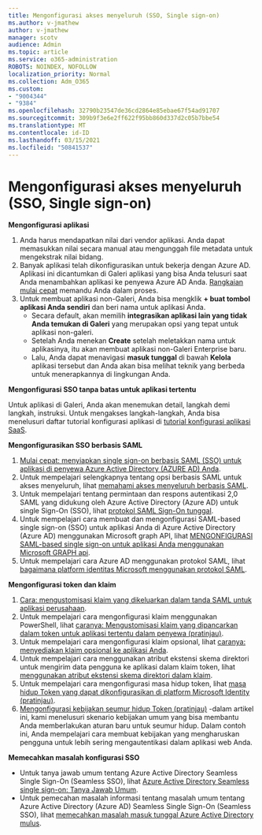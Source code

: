 ```yaml
---
title: Mengonfigurasi akses menyeluruh (SSO, Single sign-on)
ms.author: v-jmathew
author: v-jmathew
manager: scotv
audience: Admin
ms.topic: article
ms.service: o365-administration
ROBOTS: NOINDEX, NOFOLLOW
localization_priority: Normal
ms.collection: Adm_O365
ms.custom:
- "9004344"
- "9384"
ms.openlocfilehash: 32790b23547de36cd2864e85ebae67f54ad91707
ms.sourcegitcommit: 309b9f3e6e2ff622f95bb860d337d2c05b7bbe54
ms.translationtype: MT
ms.contentlocale: id-ID
ms.lasthandoff: 03/15/2021
ms.locfileid: "50841537"
---
```

# <a name="configure-seamless-single-sign-on-sso"></a>Mengonfigurasi akses menyeluruh (SSO, Single sign-on)

**Mengonfigurasi aplikasi**

1. Anda harus mendapatkan nilai dari vendor aplikasi. Anda dapat memasukkan nilai secara manual atau mengunggah file metadata untuk mengekstrak nilai bidang.
2. Banyak aplikasi telah dikonfigurasikan untuk bekerja dengan Azure AD. Aplikasi ini dicantumkan di Galeri aplikasi yang bisa Anda telusuri saat Anda menambahkan aplikasi ke penyewa Azure AD Anda. [Rangkaian mulai cepat](https://docs.microsoft.com/azure/active-directory/manage-apps/add-application-portal-configure) memandu Anda dalam proses.
3. Untuk membuat aplikasi non-Galeri, Anda bisa mengklik **+ buat tombol aplikasi Anda sendiri** dan beri nama untuk aplikasi Anda.
    - Secara default, akan memilih **integrasikan aplikasi lain yang tidak Anda temukan di Galeri** yang merupakan opsi yang tepat untuk aplikasi non-galeri.
    - Setelah Anda menekan **Create** setelah meletakkan nama untuk aplikasinya, itu akan membuat aplikasi non-Galeri Enterprise baru.
    - Lalu, Anda dapat menavigasi **masuk tunggal** di bawah **Kelola** aplikasi tersebut dan Anda akan bisa melihat teknik yang berbeda untuk menerapkannya di lingkungan Anda.

**Mengonfigurasi SSO tanpa batas untuk aplikasi tertentu**

Untuk aplikasi di Galeri, Anda akan menemukan detail, langkah demi langkah, instruksi. Untuk mengakses langkah-langkah, Anda bisa menelusuri daftar tutorial konfigurasi aplikasi di [tutorial konfigurasi aplikasi SaaS](https://docs.microsoft.com/azure/active-directory/saas-apps/tutorial-list).

**Mengonfigurasikan SSO berbasis SAML**

1. [Mulai cepat: menyiapkan single sign-on berbasis SAML (SSO) untuk aplikasi di penyewa Azure Active Directory (AZURE AD) Anda](https://docs.microsoft.com/azure/active-directory/manage-apps/add-application-portal-setup-sso).
2. Untuk mempelajari selengkapnya tentang opsi berbasis SAML untuk akses menyeluruh, lihat [memahami akses menyeluruh berbasis SAML](https://docs.microsoft.com/azure/active-directory/manage-apps/configure-saml-single-sign-on).
3. Untuk mempelajari tentang permintaan dan respons autentikasi 2,0 SAML yang didukung oleh Azure Active Directory (Azure AD) untuk single Sign-On (SSO), lihat [protokol SAML Sign-On tunggal](https://docs.microsoft.com/azure/active-directory/develop/single-sign-on-saml-protocol).
4. Untuk mempelajari cara membuat dan mengonfigurasi SAML-based single sign-on (SSO) untuk aplikasi Anda di Azure Active Directory (Azure AD) menggunakan Microsoft graph API, lihat [MENGONFIGURASI SAML-based single sign-on untuk aplikasi Anda menggunakan Microsoft GRAPH api](https://docs.microsoft.com/graph/application-saml-sso-configure-api).
5. Untuk mempelajari cara Azure AD menggunakan protokol SAML, lihat [bagaimana platform identitas Microsoft menggunakan protokol SAML](https://docs.microsoft.com/azure/active-directory/develop/active-directory-saml-protocol-reference).

**Mengonfigurasi token dan klaim**

1. [Cara: mengustomisasi klaim yang dikeluarkan dalam tanda SAML untuk aplikasi perusahaan](https://docs.microsoft.com/azure/active-directory/develop/active-directory-saml-claims-customization).
2. Untuk mempelajari cara mengonfigurasi klaim menggunakan PowerShell, lihat [caranya: Mengustomisasi klaim yang dipancarkan dalam token untuk aplikasi tertentu dalam penyewa (pratinjau)](https://docs.microsoft.com/azure/active-directory/develop/active-directory-claims-mapping).
3. Untuk mempelajari cara mengonfigurasi klaim opsional, lihat [caranya: menyediakan klaim opsional ke aplikasi Anda](https://docs.microsoft.com/azure/active-directory/develop/active-directory-optional-claims).
4. Untuk mempelajari cara menggunakan atribut ekstensi skema direktori untuk mengirim data pengguna ke aplikasi dalam klaim token, lihat [menggunakan atribut ekstensi skema direktori dalam klaim](https://docs.microsoft.com/azure/active-directory/develop/active-directory-schema-extensions).
5. Untuk mempelajari cara mengonfigurasi masa hidup token, lihat [masa hidup Token yang dapat dikonfigurasikan di platform Microsoft Identity (pratinjau)](https://docs.microsoft.com/azure/active-directory/develop/active-directory-configurable-token-lifetimes).
6. [Mengonfigurasi kebijakan seumur hidup Token (pratinjau)](https://docs.microsoft.com/azure/active-directory/develop/configure-token-lifetimes) -dalam artikel ini, kami menelusuri skenario kebijakan umum yang bisa membantu Anda memberlakukan aturan baru untuk seumur hidup. Dalam contoh ini, Anda mempelajari cara membuat kebijakan yang mengharuskan pengguna untuk lebih sering mengautentikasi dalam aplikasi web Anda.

**Memecahkan masalah konfigurasi SSO**

- Untuk tanya jawab umum tentang Azure Active Directory Seamless Single Sign-On (Seamless SSO), lihat [Azure Active Directory Seamless single sign-on: Tanya Jawab Umum](https://docs.microsoft.com/azure/active-directory/hybrid/how-to-connect-sso-faq).
- Untuk pemecahan masalah informasi tentang masalah umum tentang Azure Active Directory (Azure AD) Seamless Single Sign-On (Seamless SSO), lihat [memecahkan masalah masuk tunggal Azure Active Directory mulus](https://docs.microsoft.com/azure/active-directory/hybrid/tshoot-connect-sso).
